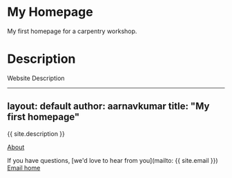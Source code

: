 # My Homepage
My first homepage for a carpentry workshop.

# Description
Website Description

---
layout: default
author: aarnavkumar
title: "My first homepage"
---

{{ site.description }}


[About](about.md)

If you have questions, [we'd love to hear from you](mailto: {{ site.email }})
[Email home](mailto: "jonjab@ucsb.edu")
